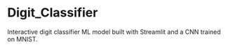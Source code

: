 # Digit_Classifier
Interactive digit classifier ML model built with Streamlit and a CNN trained on MNIST.
